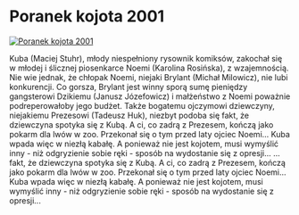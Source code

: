 Poranek kojota 2001 
=============
[![Poranek kojota 2001 ](http://vidos.pl/images/player.gif)](http://vidos.pl/poranek-kojota-2001)

 Kuba (Maciej Stuhr), młody niespełniony rysownik komiksów, zakochał się w młodej i ślicznej piosenkarce Noemi (Karolina Rosińska), z wzajemnością. Nie wie jednak, że chłopak Noemi, niejaki Brylant (Michał Milowicz), nie lubi konkurencji. Co gorsza, Brylant jest winny sporą sumę pieniędzy gangsterowi Dzikiemu (Janusz Józefowicz) i małżeństwo z Noemi poważnie podreperowałoby jego budżet. Także bogatemu ojczymowi dziewczyny, niejakiemu Prezesowi (Tadeusz Huk), niezbyt podoba się fakt, że dziewczyna spotyka się z Kubą. A ci, co zadrą z Prezesem, kończą jako pokarm dla lwów w zoo. Przekonał się o tym przed laty ojciec Noemi... Kuba wpada więc w niezłą kabałę. A ponieważ nie jest kojotem, musi wymyślić inny - niż odgryzienie sobie ręki - sposób na wydostanie się z opresji...   ... fakt, że dziewczyna spotyka się z Kubą. A ci, co zadrą z Prezesem, kończą jako pokarm dla lwów w zoo. Przekonał się o tym przed laty ojciec Noemi... Kuba wpada więc w niezłą kabałę. A ponieważ nie jest kojotem, musi wymyślić inny - niż odgryzienie sobie ręki - sposób na wydostanie się z opresji...
